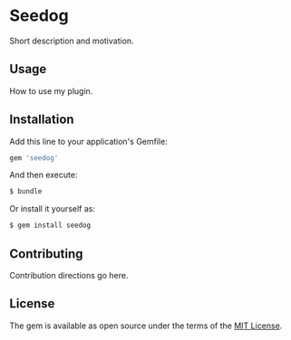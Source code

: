 # Seedog
Short description and motivation.

## Usage
How to use my plugin.

## Installation
Add this line to your application's Gemfile:

```ruby
gem 'seedog'
```

And then execute:
```bash
$ bundle
```

Or install it yourself as:
```bash
$ gem install seedog
```

## Contributing
Contribution directions go here.

## License
The gem is available as open source under the terms of the [MIT License](http://opensource.org/licenses/MIT).
